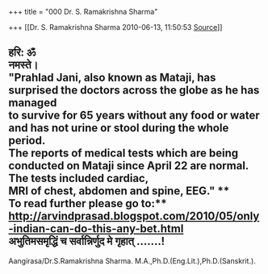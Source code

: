 +++
title = "000 Dr. S. Ramakrishna Sharma"

+++
[[Dr. S. Ramakrishna Sharma	2010-06-13, 11:50:53 [Source](https://groups.google.com/g/bvparishat/c/xrAG4upI9uI)]]



हरि: ॐ  
नमस्ते।  
"Prahlad Jani, also known as Mataji, has surprised the doctors across the globe as he has managed   
to survive for 65 years without any food or water and has not urine or stool during the whole period.  
The reports of medical tests which are being conducted on Mataji since April 22 are normal. The tests included cardiac,  
MRI of chest, abdomen and spine, EEG." **  
To read further please go to:**  
<http://arvindprasad.blogspot.com/2010/05/only-indian-can-do-this-any-bet.html>  
अभुतिमसमृद्धिं च सर्वान्निर्णुद मे गृहात् .......!  
--  
Aangirasa/Dr.S.Ramakrishna Sharma. M.A.,Ph.D.(Eng.Lit.),Ph.D.(Sanskrit.).  

